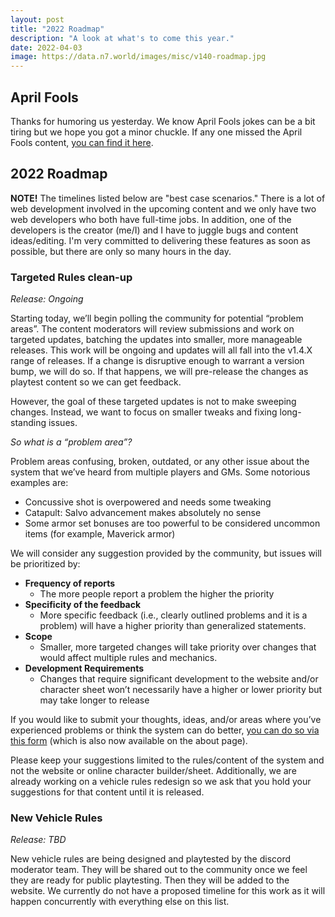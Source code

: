 ```yaml
---
layout: post
title: "2022 Roadmap"
description: "A look at what's to come this year."
date: 2022-04-03
image: https://data.n7.world/images/misc/v140-roadmap.jpg
---
```


## April Fools

Thanks for humoring us yesterday. We know April Fools jokes can be a bit tiring but we hope you got a minor chuckle.
If any one missed the April Fools content, [you can find it here](/changelog/april-fools-2022).

## 2022 Roadmap

__NOTE!__ The timelines listed below are "best case scenarios." There is a lot of web development involved in the upcoming
content and we only have two web developers who both have full-time jobs. In addition, one of the developers is the creator (me/I)
and I have to juggle bugs and content ideas/editing. I'm very committed to delivering these features as soon as possible,
but there are only so many hours in the day.

### Targeted Rules clean-up
_Release: Ongoing_

Starting today, we’ll begin polling the community for potential “problem areas”. The content moderators will review
submissions and work on targeted updates, batching the updates into smaller, more manageable releases. This work will
be ongoing and updates will all fall into the v1.4.X range of releases. If a change is disruptive enough to warrant a
version bump, we will do so. If that happens, we will pre-release the changes as playtest content so we can get feedback.

However, the goal of these targeted updates is not to make sweeping changes. Instead, we want to focus on smaller tweaks
and fixing long-standing issues.

_So what is a “problem area”?_

Problem areas confusing, broken, outdated, or any other issue about the system that we’ve heard from multiple players
and GMs. Some notorious examples are:

- Concussive shot is overpowered and needs some tweaking
- Catapult: Salvo advancement makes absolutely no sense
- Some armor set bonuses are too powerful to be considered uncommon items (for example, Maverick armor)

We will consider any suggestion provided by the community, but issues will be prioritized by:

- __Frequency of reports__
  - The more people report a problem the higher the priority
- __Specificity of the feedback__
  - More specific feedback (i.e., clearly outlined problems and it is a problem) will have a higher priority than generalized statements.
- __Scope__
  - Smaller, more targeted changes will take priority over changes that would affect multiple rules and mechanics.
- __Development Requirements__
  - Changes that require significant development to the website and/or character sheet won’t necessarily have a higher or lower priority but may take longer to release

If you would like to submit your thoughts, ideas, and/or areas where you’ve experienced problems or think the system
can do better, [you can do so via this form](https://forms.gle/XxyMKYarrSGf4DKaA) (which is also now available on the about page).

Please keep your suggestions limited to the rules/content of the system and not the website or online character builder/sheet.
Additionally, we are already working on a vehicle rules redesign so we ask that you hold your suggestions for that
content until it is released.

### New Vehicle Rules
_Release: TBD_

New vehicle rules are being designed and playtested by the discord moderator team. They will be shared out to the
community once we feel they are ready for public playtesting. Then they will be added to the website. We currently do
not have a proposed timeline for this work as it will happen concurrently with everything else on this list.




